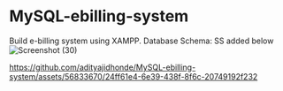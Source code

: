# MySQL-ebilling-system
Build e-billing system using XAMPP. 
Database Schema: SS added below ![Screenshot (30)](https://github.com/adityajidhonde/MySQL-ebilling-system/assets/56833670/53a4c1b6-74cc-4100-872f-2636f97b2f29)


https://github.com/adityajidhonde/MySQL-ebilling-system/assets/56833670/24ff61e4-6e39-438f-8f6c-20749192f232

